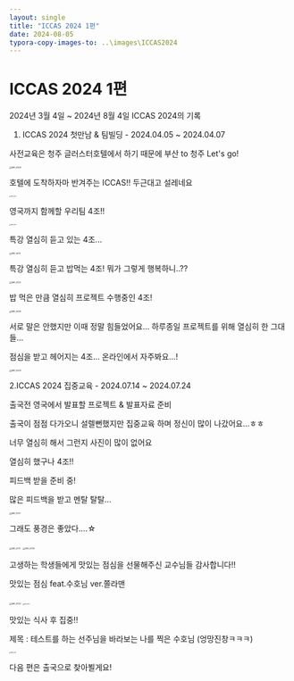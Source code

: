```yaml
---
layout: single
title: "ICCAS 2024 1편"
date: 2024-08-05
typora-copy-images-to: ..\images\ICCAS2024
---
```


# ICCAS 2024 1편

2024년 3월 4일 ~ 2024년 8월 4일 ICCAS 2024의 기록



1. ICCAS 2024 첫만남 & 팀빌딩 - 2024.04.05 ~ 2024.04.07

사전교육은 청주 글러스터호텔에서 하기 때문에 부산 to 청주 Let's go!

<img src="C:\Users\20201\Documents\GitHub\last_iccas\20201561KimGyeongHyeon.github.io\images\ICCAS2024\IMG_6309.JPEG" alt="IMG_6309" style="zoom:25%;" />



호텔에 도착하자마 반겨주는 ICCAS!! 두근대고 설레네요

<img src="C:\Users\20201\Documents\GitHub\last_iccas\20201561KimGyeongHyeon.github.io\images\ICCAS2024\IMG_6324.JPG" alt="IMG_6324" style="zoom:15%;" />



영국까지 함께할 우리팀 4조!!

<img src="C:\Users\20201\Documents\GitHub\last_iccas\20201561KimGyeongHyeon.github.io\images\ICCAS2024\IMG_6326.JPG" alt="IMG_6326" style="zoom:15%;" />

특강 열심히 듣고 있는 4조...

<img src="C:\Users\20201\Documents\GitHub\last_iccas\20201561KimGyeongHyeon.github.io\images\ICCAS2024\IMG_6312.JPEG" alt="IMG_6312" style="zoom:25%;" />

특강 열심히 듣고 밥먹는 4조! 뭐가 그렇게 행복하니..??

<img src="C:\Users\20201\Documents\GitHub\last_iccas\20201561KimGyeongHyeon.github.io\images\ICCAS2024\IMG_6322.JPG" alt="IMG_6322" style="zoom:25%;" />

밥 먹은 만큼 열심히 프로젝트 수행중인 4조!

<img src="C:\Users\20201\Documents\GitHub\last_iccas\20201561KimGyeongHyeon.github.io\images\ICCAS2024\IMG_6328.JPG" alt="IMG_6328" style="zoom:25%;" />

서로 말은 안했지만 이때 정말 힘들었어요... 하루종일 프로젝트를 위해 열심히 한 그대들... 



점심을 받고 헤어지는 4조... 온라인에서 자주봐요...!

<img src="C:\Users\20201\Documents\GitHub\last_iccas\20201561KimGyeongHyeon.github.io\images\ICCAS2024\IMG_6330.JPG" alt="IMG_6330" style="zoom:25%;" />



2.ICCAS 2024 집중교육 - 2024.07.14 ~ 2024.07.24

출국전 영국에서 발표할 프로젝트 & 발표자료 준비

출국이 점점 다가오니 설렐뻔했지만 집중교육 하며 정신이 많이 나갔어요...ㅎㅎ

너무 열심히 해서 그런지 사진이 많이 없어요

열심히 했구나 4조!!



피드백 받을 준비 중!

많은 피드백을 받고 멘탈 탈탈...

<img src="C:\Users\20201\Documents\GitHub\last_iccas\20201561KimGyeongHyeon.github.io\images\ICCAS2024\IMG_6731.JPEG" alt="IMG_6731" style="zoom:25%;" />



그래도 풍경은 좋았다....☆

<img src="C:\Users\20201\Documents\GitHub\last_iccas\20201561KimGyeongHyeon.github.io\images\ICCAS2024\IMG_6737.JPEG" alt="IMG_6737" style="zoom:25%;" />

<img src="C:\Users\20201\Documents\GitHub\last_iccas\20201561KimGyeongHyeon.github.io\images\ICCAS2024\IMG_6739.JPEG" alt="IMG_6739" style="zoom:25%;" />



고생하는 학생들에게 맛있는 점심을 선물해주신 교수님들 감사합니다!!

맛있는 점심 feat.수호님 ver.쫄라맨

<img src="C:\Users\20201\Documents\GitHub\last_iccas\20201561KimGyeongHyeon.github.io\images\ICCAS2024\IMG_6725.JPEG" alt="IMG_6725" style="zoom:25%;" />

<img src="C:\Users\20201\Documents\GitHub\last_iccas\20201561KimGyeongHyeon.github.io\images\ICCAS2024\IMG_6742.JPG" alt="IMG_6742" style="zoom:15%;" />

맛있는 식사 후 집중!!

제목 : 테스트를 하는 선주님을 바라보는 나를 찍은 수호님 (엉망진창ㅋㅋㅋ)

<img src="C:\Users\20201\Documents\GitHub\last_iccas\20201561KimGyeongHyeon.github.io\images\ICCAS2024\IMG_6743.JPG" alt="IMG_6743" style="zoom:15%;" />

다음 편은 출국으로 찾아뵐게요!
